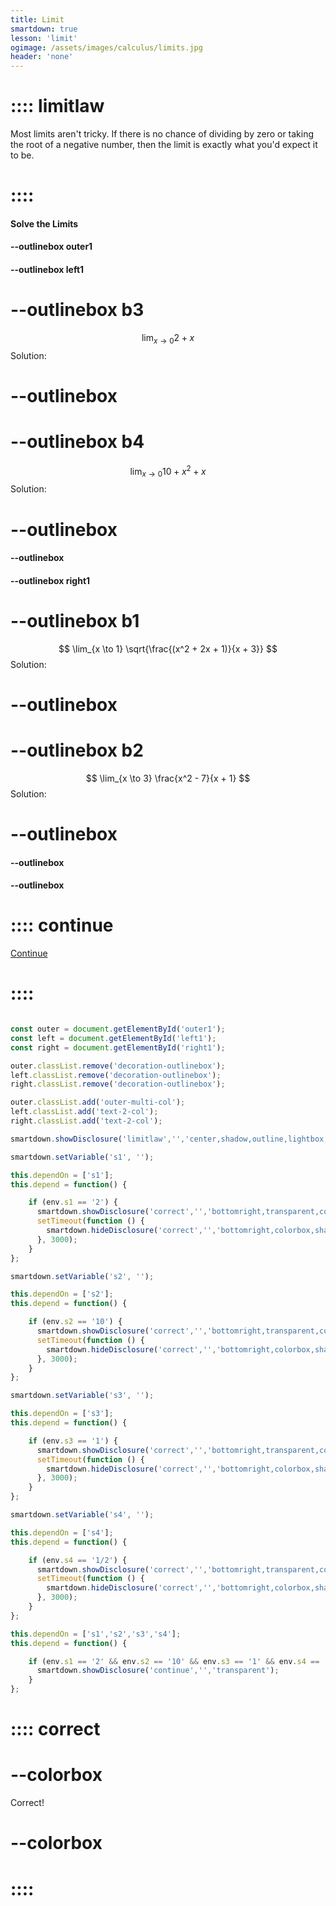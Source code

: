 ```yaml
---
title: Limit
smartdown: true
lesson: 'limit'
ogimage: /assets/images/calculus/limits.jpg
header: 'none'
---
```


# :::: limitlaw
Most limits aren't tricky.  If there is no chance of dividing by zero or taking the root of a negative number, then the limit is exactly what you'd expect it to be.
# ::::

#### Solve the Limits

#### --outlinebox outer1

#### --outlinebox left1
# --outlinebox b3
$$
\lim_{x \to 0} 2 + x
$$
Solution: [](:?s1)
# --outlinebox 

# --outlinebox b4
$$
\lim_{x \to 0} 10 + x^2 + x
$$
Solution: [](:?s2)
# --outlinebox 
#### --outlinebox


#### --outlinebox right1
# --outlinebox b1
$$
\lim_{x \to 1} \sqrt{\frac{(x^2 + 2x + 1)}{x + 3}}
$$
Solution: [](:?s3)
# --outlinebox

# --outlinebox b2
$$
\lim_{x \to 3} \frac{x^2 - 7}{x + 1}
$$
Solution: [](:?s4)
# --outlinebox 

#### --outlinebox
#### --outlinebox

# :::: continue
[Continue](/pages/limit2)
# ::::


```javascript /autoplay

const outer = document.getElementById('outer1');
const left = document.getElementById('left1');
const right = document.getElementById('right1');

outer.classList.remove('decoration-outlinebox');
left.classList.remove('decoration-outlinebox');
right.classList.remove('decoration-outlinebox');

outer.classList.add('outer-multi-col');
left.classList.add('text-2-col');
right.classList.add('text-2-col');

smartdown.showDisclosure('limitlaw','','center,shadow,outline,lightbox,draggable,closeable');

```


```javascript /autoplay
smartdown.setVariable('s1', '');

this.dependOn = ['s1'];
this.depend = function() {

    if (env.s1 == '2') {
      smartdown.showDisclosure('correct','','bottomright,transparent,colorbox,shadow');
      setTimeout(function () {
        smartdown.hideDisclosure('correct','','bottomright,colorbox,shadow');
      }, 3000);
    }
};
```
```javascript /autoplay
smartdown.setVariable('s2', '');

this.dependOn = ['s2'];
this.depend = function() {

    if (env.s2 == '10') {
      smartdown.showDisclosure('correct','','bottomright,transparent,colorbox,shadow');
      setTimeout(function () {
        smartdown.hideDisclosure('correct','','bottomright,colorbox,shadow');
      }, 3000);
    }
};
```
```javascript /autoplay
smartdown.setVariable('s3', '');

this.dependOn = ['s3'];
this.depend = function() {

    if (env.s3 == '1') {
      smartdown.showDisclosure('correct','','bottomright,transparent,colorbox,shadow');
      setTimeout(function () {
        smartdown.hideDisclosure('correct','','bottomright,colorbox,shadow');
      }, 3000);
    }
};
```
```javascript /autoplay
smartdown.setVariable('s4', '');

this.dependOn = ['s4'];
this.depend = function() {

    if (env.s4 == '1/2') {
      smartdown.showDisclosure('correct','','bottomright,transparent,colorbox,shadow');
      setTimeout(function () {
        smartdown.hideDisclosure('correct','','bottomright,colorbox,shadow');
      }, 3000);
    }
};
```

```javascript /autoplay
this.dependOn = ['s1','s2','s3','s4'];
this.depend = function() {

    if (env.s1 == '2' && env.s2 == '10' && env.s3 == '1' && env.s4 == '1/2') {
      smartdown.showDisclosure('continue','','transparent');
    }
};
```

# :::: correct
# --colorbox
Correct!
# --colorbox
# ::::